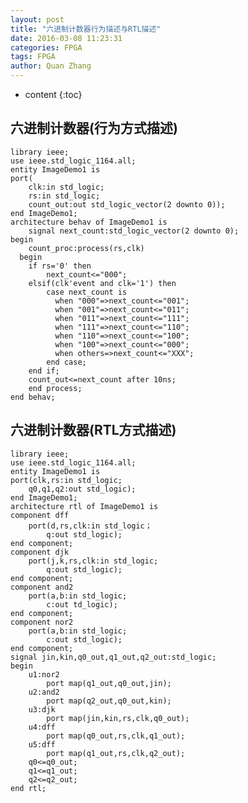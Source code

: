 ```yaml
---
layout: post
title: "六进制计数器行为描述与RTL描述"
date: 2016-03-08 11:23:31 
categories: FPGA
tags: FPGA
author: Quan Zhang
---
```



* content
{:toc}



## 六进制计数器(行为方式描述)

	library ieee;
	use ieee.std_logic_1164.all;
	entity ImageDemo1 is
	port(
		clk:in std_logic;
		rs:in std_logic;
		count_out:out std_logic_vector(2 downto 0));
	end ImageDemo1;
	architecture behav of ImageDemo1 is
		signal next_count:std_logic_vector(2 downto 0);
	begin
		count_proc:process(rs,clk)
	  begin
		if rs='0' then
			next_count<="000";
		elsif(clk'event and clk='1') then
			case next_count is
			  when "000"=>next_count<="001";
			  when "001"=>next_count<="011";
			  when "011"=>next_count<="111";
			  when "111"=>next_count<="110";
			  when "110"=>next_count<="100";
			  when "100"=>next_count<="000";
			  when others=>next_count<="XXX";
			end case;
		end if;
		count_out<=next_count after 10ns;
		end process;
	end behav;
	
## 六进制计数器(RTL方式描述)

	library ieee;
	use ieee.std_logic_1164.all;
	entity ImageDemo1 is
	port(clk,rs:in std_logic;
		q0,q1,q2:out std_logic);
	end ImageDemo1;
	architecture rtl of ImageDemo1 is
	component dff
		port(d,rs,clk:in std_logic；
			q:out std_logic);
	end component;
	component djk
		port(j,k,rs,clk:in std_logic;
			q:out std_logic);
	end component;
	component and2
		port(a,b:in std_logic;
			c:out td_logic);
	end component;
	component nor2
		port(a,b:in std_logic;
			c:out std_logic);
	end component;
	signal jin,kin,q0_out,q1_out,q2_out:std_logic;
	begin
		u1:nor2
			port map(q1_out,q0_out,jin);
		u2:and2
			port map(q2_out,q0_out,kin);
		u3:djk
			port map(jin,kin,rs,clk,q0_out);
		u4:dff
			port map(q0_out,rs,clk,q1_out);
		u5:dff
			port map(q1_out,rs,clk,q2_out);
		q0<=q0_out;
		q1<=q1_out;
		q2<=q2_out;
	end rtl;
